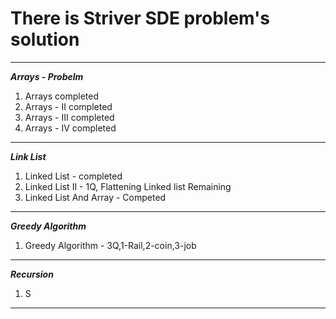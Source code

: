 # There is Striver SDE problem's solution
---
**_Arrays - Probelm_**
1. Arrays completed
2. Arrays - II completed 
3. Arrays - III completed
4. Arrays - IV completed
---
**_Link List_**
1. Linked List - completed
2. Linked List II - 1Q, Flattening Linked list Remaining
3. Linked List And Array - Competed
---
**_Greedy Algorithm_**
1. Greedy Algorithm - 3Q,1-Rail,2-coin,3-job
---
**_Recursion_**
1. S
---


